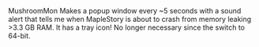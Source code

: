 ## 
MushroomMon
Makes a popup window every ~5 seconds with a sound alert that tells me when MapleStory is about to crash from memory leaking >3.3 GB RAM.
It has a tray icon!
No longer necessary since the switch to 64-bit.
